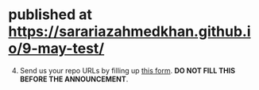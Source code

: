 # published at https://sarariazahmedkhan.github.io/9-may-test/


4. Send us your repo URLs by filling up [this form](https://forms.gle/fnZHhApfAC95Kb7VA). **DO NOT FILL THIS BEFORE THE ANNOUNCEMENT**.
